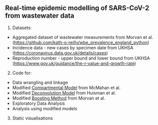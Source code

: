 ## Real-time epidemic modelling of SARS-CoV-2 from wastewater data

1) Datasets:
- Aggregated dataset of wastewater measurements from Morvan et al.(https://github.com/kath-o-reilly/wbe_prevalence_england_python) 
- Incidence data - new cases by specimen date from UKHSA (https://coronavirus.data.gov.uk/details/cases) 
- Reproduction number - upper bound and lower bound from UKHSA (https://www.gov.uk/guidance/the-r-value-and-growth-rate) 


2) Code for:
- Data wrangling and linkage
- Modified [Compartmental Model](https://github.com/scwatson812/COVID19WastewaterModel) from McMahan et al. 
- Modified [Deconvolution Model](https://github.com/JSHuisman/wastewaterRe) from Huisman et al. 
- Modified [Boosting Method](https://github.com/kath-o-reilly/wbe_prevalence_england_python) from Morvan et al. 
- Exploratory Data Analysis
- Analysis using modified models

3) Static visualisations
